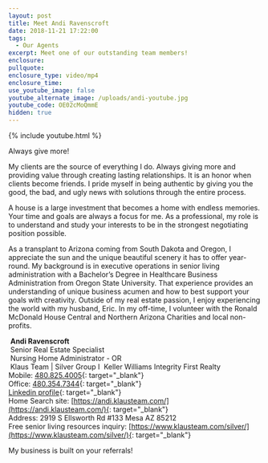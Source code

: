 ```yaml
---
layout: post
title: Meet Andi Ravenscroft
date: 2018-11-21 17:22:00
tags:
  - Our Agents
excerpt: Meet one of our outstanding team members!
enclosure:
pullquote:
enclosure_type: video/mp4
enclosure_time:
use_youtube_image: false
youtube_alternate_image: /uploads/andi-youtube.jpg
youtube_code: OE02cMoQmmE
hidden: true
---
```


{% include youtube.html %}

Always give more!

My clients are the source of everything I do. Always giving more and providing value through creating lasting relationships. It is an honor when clients become friends. I pride myself in being authentic by giving you the good, the bad, and ugly news with solutions through the entire process.

A house is a large investment that becomes a home with endless memories. Your time and goals are always a focus for me. As a professional, my role is to understand and study your interests to be in the strongest negotiating position possible.  

As a transplant to Arizona coming from South Dakota and Oregon, I appreciate the sun and the unique beautiful scenery it has to offer year-round. My background is in executive operations in senior living administration with a Bachelor’s Degree in Healthcare Business Administration from Oregon State University. That experience provides an understanding of unique business acumen and how to best support your goals with creativity. Outside of my real estate passion, I enjoy experiencing the world with my husband, Eric. In my off-time, I volunteer with the Ronald McDonald House Central and Northern Arizona Charities and local non-profits.

 **Andi Ravenscroft**<br> Senior Real Estate Specialist<br> Nursing Home Administrator - OR<br> Klaus Team | Silver Group I  Keller Williams Integrity First Realty<br>Mobile: [480.825.4005](tel:480-825-4005){: target="_blank"} <br>Office: [480.354.7344](tel:480-354-7344){: target="_blank"}<br>[Linkedin profile](https://www.linkedin.com/in/andi-ravenscroft-291b4466/){: target="_blank"}<br>Home Search site: [https://andi.klausteam.com/](https://andi.klausteam.com/){: target="_blank"}<br>Address: 2919 S Ellsworth Rd #133 Mesa AZ 85212<br>Free senior living resources inquiry: [https://www.klausteam.com/silver/](https://www.klausteam.com/silver/){: target="_blank"}<br>

My business is built on your referrals!